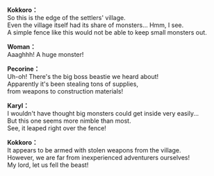 # 

  
**Kokkoro：**  
So this is the edge of the settlers' village.  
Even the village itself had its share of monsters... Hmm, I see.  
A simple fence like this would not be able to keep small monsters out.  
  
**Woman：**  
Aaaghhh! A huge monster!  
  
**Pecorine：**  
Uh-oh! There's the big boss beastie we heard about!  
Apparently it's been stealing tons of supplies,  
from weapons to construction materials!  
  
**Karyl：**  
I wouldn't have thought big monsters could get inside very easily...  
But this one seems more nimble than most.  
See, it leaped right over the fence!  
  
**Kokkoro：**  
It appears to be armed with stolen weapons from the village.  
However, we are far from inexperienced adventurers ourselves!  
My lord, let us fell the beast!  

